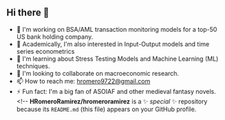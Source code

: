## Hi there 👋
- 🔭 I'm working on BSA/AML transaction monitoring models for a top-50 US bank holding company.
- 🚀 Academically, I'm also interested in Input-Output models and time series econometrics
- 🌱 I'm learning about Stress Testing Models and Machine Learning (ML) techniques.
- 👯 I'm looking to collaborate on macroeconomic research.
- 📫 How to reach me: hromero9722@gmail.com
- ⚡ Fun fact: I'm a big fan of ASOIAF and other medieval fantasy novels.<!--
**HRomeroRamirez/hromeroramirez** is a ✨ _special_ ✨ repository because its `README.md` (this file) appears on your GitHub profile.

